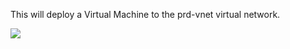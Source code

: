 This will deploy a Virtual Machine to the prd-vnet virtual network. 

<a href="https%3A%2F%2Fraw.githubusercontent.com%2Fcroebuck321%2FARM-Templates%2Fmaster%2FDomainControllerDeploy%2Fdomaincontrollerdeploy.json" target="_blank">
  <img src="https://aka.ms/deploytoazurebutton"/>
</a>
